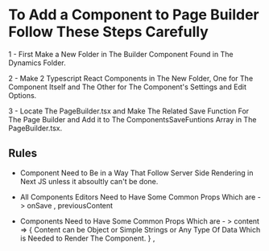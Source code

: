 # To Add a Component to Page Builder Follow These Steps Carefully

1 - First Make a New Folder in The Builder Component Found in The Dynamics Folder.

2 - Make 2 Typescript React Components in The New Folder, One for The Component Itself and The Other for The Component's Settings and Edit Options.

3 - Locate The PageBuilder.tsx and Make The Related Save Function For The Page Builder and Add it to The ComponentsSaveFuntions Array in The PageBuilder.tsx.

## Rules

- Component Need to Be in a Way That Follow Server Side Rendering in Next JS unless it absoultly can't be done.

- All Components Editors Need to Have Some Common Props Which are - > onSave , previousContent

- Components Need to Have Some Common Props Which are - > content => {
  Content can be Object or Simple Strings or Any Type Of Data Which is Needed to Render The Component.
  } ,
